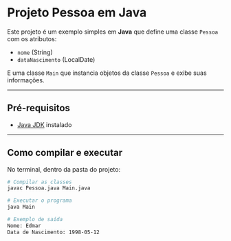 # Projeto Pessoa em Java

Este projeto é um exemplo simples em **Java** que define uma classe `Pessoa` com os atributos:

- `nome` (String)  
- `dataNascimento` (LocalDate)  

E uma classe `Main` que instancia objetos da classe `Pessoa` e exibe suas informações.

---

## Pré-requisitos

- [Java JDK](https://www.oracle.com/java/technologies/downloads/) instalado  

---

## Como compilar e executar

No terminal, dentro da pasta do projeto:

```bash
# Compilar as classes
javac Pessoa.java Main.java

# Executar o programa
java Main

# Exemplo de saída
Nome: Edmar
Data de Nascimento: 1998-05-12
